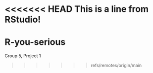 <<<<<<< HEAD
This is a line from RStudio!
=======
# R-you-serious
Group 5, Project 1
>>>>>>> refs/remotes/origin/main

